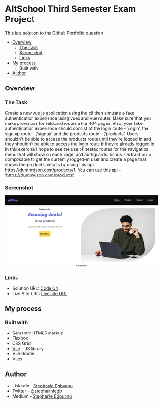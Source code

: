 # AltSchool Third Semester Exam Project

This is a solution to the [Github Portfoilio question](https://docs.google.com/document/d/1RX0CiO2wIPs7Ct0aaGfUdxA7UesYM1atQpw_cCeHL3o/edit)

- [Overview](#overview)
  - [The Task](#the-task)
  - [Screenshot](#screenshot)
  - [Links](#links)
- [My process](#my-process)
  - [Built with](#built-with)
- [Author](#author)

## Overview

### The Task

Create a new vue js application using the cli then simulate a fake authentication experience using vuex and vue router. Make sure that you make provisions for wildcard routes a.k.a 404 pages. Also, your fake authentication experience should consist of the login route - ‘/login’,  the sign up route  - ‘/signup’ and the products route - ‘/products’. Users shouldn’t be able to access the products route until they’re logged in and they shouldn’t be able to access the login route if they’re already logged in. In this exercise I hope to see the use of nested routes for the navigation menu that will show on each page, and authguards. bonus - extract out a composable to get the currently logged-in user and create a page that shows the product’s details by using this api https://dummyjson.com/products/1. You can use this api - ‘https://dummyjson.com/products’


### Screenshot

![](/vueecommerece/assets/Screenshot%202023-03-17%20at%2021-11-10%20vueecommerece.png)
### Links

- Solution URL: [Code Url](https://github.com/stephanniegb/vue-e-commerce)
- Live Site URL: [Live site URL](https://stepahnieegbuonualtschgithubproject.netlify.app/)


## My process

### Built with

- Semantic HTML5 markup
- Flexbox
- CSS Grid
- [Vue](https://reactjs.org/) - JS library
- Vue Router
- Vuex

## Author

- LinkedIn - [Stephanie Egbuonu](https://www.linkedin.com/in/stephanie-egbuonu-809aa120a/)
- Twitter - [@stephanniegb](https://www.twitter.com/stephanniegb)
- Medium - [Stephanie Egbuonu](https://medium.com/@stephanieegbuonu)

